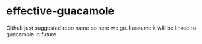 # effective-guacamole
Github just suggested repo name so here we go. I assume it will be linked to guacamole in future.
